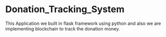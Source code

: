 # Donation_Tracking_System
This Application we built in flask framework using python and also we are implementing blockchain to track the donation money.
